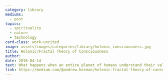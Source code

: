 ```yaml
---
category: library
mediums:
  - post
topics:
  - spirituality
  - nature
  - technology
card-class: work-uncited
image: assets/images/categories/library/holonic_consciousness.jpg
title: Holonic/Fractal Theory of Consciousness
author:
date: 2016-04-14
text: What happens when an entire planet of humans understand their value/place in the cosmos and become “enlightened”? What do we call this potential collective higher consciousness, comprised of all the functioning souls of humanity and the Eden around us?
link: https://medium.com/@andrew.herman/holonic-fractal-theory-of-consciousness-e36b0f5c6950#.aww7fpr5e
---
```

